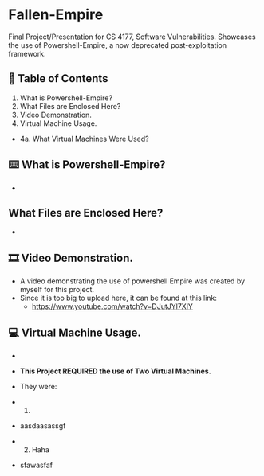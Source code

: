 # Fallen-Empire
Final Project/Presentation for CS 4177, Software Vulnerabilities. Showcases the use of Powershell-Empire, a now deprecated post-exploitation framework.

## 🔎 Table of Contents

1. What is Powershell-Empire?
2. What Files are Enclosed Here?
3. Video Demonstration.
4. Virtual Machine Usage.
 * 4a. What Virtual Machines Were Used?

## ⌨️ What is Powershell-Empire? 

*

## What Files are Enclosed Here?

*

## 🎞️ Video Demonstration.

* A video demonstrating the use of powershell Empire was created by myself for this project.
* Since it is too big to upload here, it can be found at this link:
  * https://www.youtube.com/watch?v=DJutJYl7XlY 

## 💻 Virtual Machine Usage.

*

 * **This Project REQUIRED the use of Two Virtual Machines.**
 * They were:
  * 1. 
   * aasdaasassgf
  * 2. Haha
   * sfawasfaf
